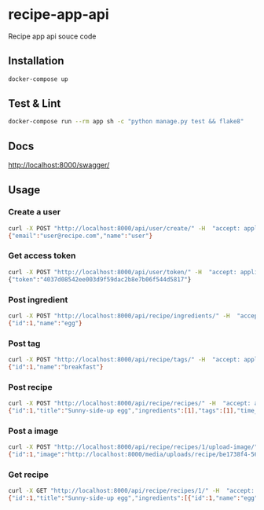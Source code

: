 # recipe-app-api
Recipe app api souce code

## **Installation**

```bash
docker-compose up
```

## **Test & Lint**

```bash
docker-compose run --rm app sh -c "python manage.py test && flake8"
```

## **Docs**

[http://localhost:8000/swagger/](http://localhost:8000/swagger/)

## **Usage**

### Create a user

```bash
curl -X POST "http://localhost:8000/api/user/create/" -H  "accept: application/json" -H  "Content-Type: application/json" -d "{  \"email\": \"user@recipe.com\",  \"password\": \"password\",  \"name\": \"user\"}"
{"email":"user@recipe.com","name":"user"}
```

### Get access token

```bash
curl -X POST "http://localhost:8000/api/user/token/" -H  "accept: application/json" -H  "Content-Type: application/json" -d "{  \"email\": \"user@recipe.com\",  \"password\": \"password\"}"
{"token":"4037d08542ee003d9f59dac2b8e7b06f544d5817"}
```

### Post ingredient

```bash
curl -X POST "http://localhost:8000/api/recipe/ingredients/" -H  "accept: application/json" -H  "Authorization: Token 4037d08542ee003d9f59dac2b8e7b06f544d5817" -H  "Content-Type: application/json" -d "{  \"name\": \"egg\"}"
{"id":1,"name":"egg"}
```

### Post tag

```bash
curl -X POST "http://localhost:8000/api/recipe/tags/" -H  "accept: application/json" -H  "Authorization: Token 4037d08542ee003d9f59dac2b8e7b06f544d5817" -H  "Content-Type: application/json" -d "{  \"name\": \"breakfast\"}"
{"id":1,"name":"breakfast"}
```

### Post recipe

```bash
curl -X POST "http://localhost:8000/api/recipe/recipes/" -H  "accept: application/json" -H  "Authorization: Token 4037d08542ee003d9f59dac2b8e7b06f544d5817" -H  "Content-Type: application/json" -d "{  \"title\": \"Sunny-side-up egg\",  \"ingredients\": [1],  \"tags\": [1],  \"time_minutes\": 5,  \"price\": \"1.00\",  \"link\": \"https://www.cookinglight.com/recipes/pristine-sunny-side-up-eggs\"}"
{"id":1,"title":"Sunny-side-up egg","ingredients":[1],"tags":[1],"time_minutes":5,"price":"1.00","link":"https://www.cookinglight.com/recipes/pristine-sunny-side-up-eggs"}
```

### Post a image

```bash
curl -X POST "http://localhost:8000/api/recipe/recipes/1/upload-image/" -H  "Authorization: Token 4037d08542ee003d9f59dac2b8e7b06f544d5817" -H "Content-type: multipart/form-data" -F "image=@/Users/user/Downloads/sunny-egg.jpeg"
{"id":1,"image":"http://localhost:8000/media/uploads/recipe/be1738f4-5668-47b6-9868-216dfe3f14fd.jpeg"}
```

### Get recipe

```bash
curl -X GET "http://localhost:8000/api/recipe/recipes/1/" -H  "accept: application/json" -H  "Authorization: Token 4037d08542ee003d9f59dac2b8e7b06f544d5817"
{"id":1,"title":"Sunny-side-up egg","ingredients":[{"id":1,"name":"egg"}],"tags":[{"id":1,"name":"breakfast"}],"time_minutes":5,"price":"1.00","link":"https://www.cookinglight.com/recipes/pristine-sunny-side-up-eggs"}
```
